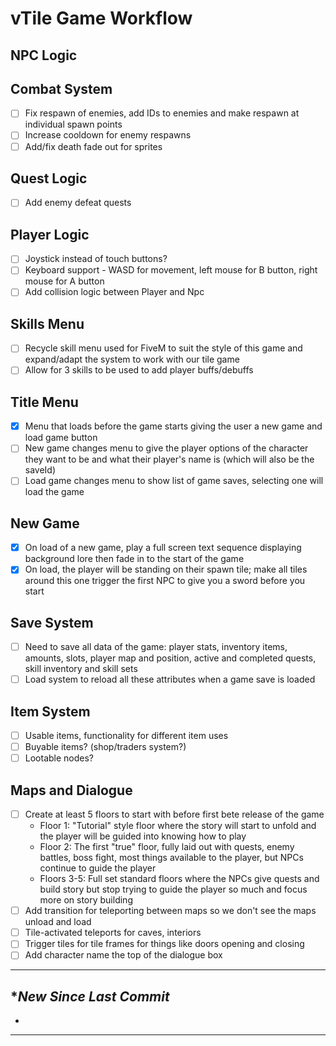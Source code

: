 # vTile Game Workflow

## NPC Logic

## Combat System
- [ ] Fix respawn of enemies, add IDs to enemies and make respawn at individual spawn points
- [ ] Increase cooldown for enemy respawns
- [ ] Add/fix death fade out for sprites

## Quest Logic
- [ ] Add enemy defeat quests

## Player Logic
- [ ] Joystick instead of touch buttons?
- [ ] Keyboard support - WASD for movement, left mouse for B button, right mouse for A button
- [ ] Add collision logic between Player and Npc

## Skills Menu
- [ ] Recycle skill menu used for FiveM to suit the style of this game and expand/adapt the system to work with our tile game
- [ ] Allow for 3 skills to be used to add player buffs/debuffs

## Title Menu
- [x] Menu that loads before the game starts giving the user a new game and load game button
- [ ] New game changes menu to give the player options of the character they want to be and what their player's name is (which will also be the saveId)
- [ ] Load game changes menu to show list of game saves, selecting one will load the game 

## New Game
- [x] On load of a new game, play a full screen text sequence displaying background lore then fade in to the start of the game
- [x] On load, the player will be standing on their spawn tile; make all tiles around this one trigger the first NPC to give you a sword before you start 

## Save System
- [ ] Need to save all data of the game: player stats, inventory items, amounts, slots, player map and position, active and completed quests, skill inventory and skill sets
- [ ] Load system to reload all these attributes when a game save is loaded

## Item System
- [ ] Usable items, functionality for different item uses 
- [ ] Buyable items? (shop/traders system?) 
- [ ] Lootable nodes?

## Maps and Dialogue
- [ ] Create at least 5 floors to start with before first bete release of the game 
    - Floor 1: "Tutorial" style floor where the story will start to unfold and the player will be guided into knowing how to play
    - Floor 2: The first "true" floor, fully laid out with quests, enemy battles, boss fight, most things available to the player, but NPCs continue to guide the player
    - Floors 3-5: Full set standard floors where the NPCs give quests and build story but stop trying to guide the player so much and focus more on story building
- [ ] Add transition for teleporting between maps so we don't see the maps unload and load 
- [ ] Tile-activated teleports for caves, interiors
- [ ] Trigger tiles for tile frames for things like doors opening and closing 
- [ ] Add character name the top of the dialogue box

---

## **New Since Last Commit*
- 

---
